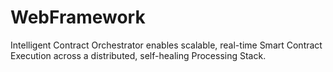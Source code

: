# WebFramework
Intelligent Contract Orchestrator enables scalable, real-time Smart Contract Execution across a distributed, self-healing Processing Stack.
